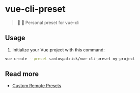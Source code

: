 # vue-cli-preset
> 💚 🔮 Personal preset for vue-cli

## Usage

1. Initialize your Vue project with this command:

```bash
vue create --preset santospatrick/vue-cli-preset my-project
```

## Read more

- [Custom Remote Presets](https://cli.vuejs.org/guide/plugins-and-presets.html#remote-presets)